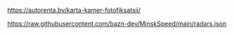 https://autorenta.by/karta-kamer-fotofiksatsii/

https://raw.githubusercontent.com/bazn-dev/MinskSpeed/main/radars.json
